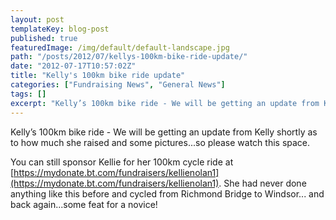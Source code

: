 ```yaml
---
layout: post
templateKey: blog-post
published: true
featuredImage: /img/default/default-landscape.jpg
path: "/posts/2012/07/kellys-100km-bike-ride-update/"
date: "2012-07-17T10:57:02Z"
title: "Kelly's 100km bike ride update"
categories: ["Fundraising News", "General News"]
tags: []
excerpt: "Kelly’s 100km bike ride - We will be getting an update from Kelly shortly as to how much she raised..."
---
```


Kelly’s 100km bike ride - We will be getting an update from Kelly shortly as to how much she raised and some pictures...so please watch this space.

You can still sponsor Kellie for her 100km cycle ride at [https://mydonate.bt.com/fundraisers/kellienolan1](https://mydonate.bt.com/fundraisers/kellienolan1). She had never done anything like this before and cycled from Richmond Bridge to Windsor... and back again...some feat for a novice!
